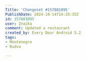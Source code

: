 ```yaml
---
Title: 'Changeset #157881095'
PublishDate: 2024-10-14T14:35:35Z
id: 157881095
user: Znaika
comment: Updated a restaurant
created_by: Every Door Android 5.2
tags:
- Montenegro
- Budva

---
```

